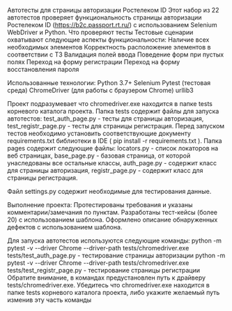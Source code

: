 Автотесты для страницы авторизации Ростелеком ID
Этот набор из 22 автотестов проверяет функциональность страницы авторизации Ростелеком ID (https://b2c.passport.rt.ru/) с использованием Selenium WebDriver и Python. Что проверяют тесты
Тестовые сценарии охватывают следующие аспекты функциональности:
Наличие всех необходимых элементов
Корректность расположение элементов в соответствии с ТЗ
Валидация полей ввода
Поведение форм при пустых полях
Переход на форму регистрации
Переход на форму восстановления пароля 

Использованные технологии: 
Python 3.7+
Selenium
Pytest (тестовая среда)
ChromeDriver (для работы с браузером Chrome)
urllib3

Проект подразумевает что chromedriver.exe находится в папке tests корневого каталога проекта. 
Папка tests содержит файлы для запуска автотестов: test_auth_page.py - тесты для страницы авторизация, test_registr_page.py - тесты для страницы регистрация.
Перед запуском тестов необходимо установить соответствующие документу requirements.txt библиотеки в IDE ( pip install -r requirements.txt ).
Папка pages содержит следующие файлы: locators.py - список локаторов на веб страницах, base_page.py - базовая страница, от которой унаследованы все остальные классы, 
auth_page.py - содержит класс для страницы авторизация, registr_page.py - содержит класс для страницы регистрация.

Файл settings.py содержит необходимые для тестирования данные.

Выполнение проекта:
Протестированы требования и указаны комментарии/замечания по пунктам.
Разработаны тест-кейсы (более 20) с использованием шаблона.
Оформлено описание обнаруженных дефектов с использованием шаблона.

Для запуска автотестов используются следующие команды:
python -m pytest -v --driver Chrome --driver-path tests/chromedriver.exe tests/test_auth_page.py  - тестирование страницы авторизации
python -m pytest -v --driver Chrome --driver-path tests/chromedriver.exe tests/test_registr_page.py  - тестирование страницы регистрации
Обратите внимание, в командах предустановлен путь к драйверу tests/chromedriver.exe. Убедитесь что chromedriver.exe находится в папке tests корневого каталога проекта,
либо укажите желаемый путь изменив эту часть команды
